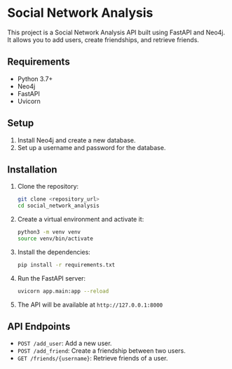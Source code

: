 # Social Network Analysis

This project is a Social Network Analysis API built using FastAPI and Neo4j. It allows you to add users, create friendships, and retrieve friends.

## Requirements

- Python 3.7+
- Neo4j
- FastAPI
- Uvicorn

## Setup

1. Install Neo4j and create a new database.
2. Set up a username and password for the database.

## Installation

1. Clone the repository:
    ```bash
    git clone <repository_url>
    cd social_network_analysis
    ```

2. Create a virtual environment and activate it:
    ```bash
    python3 -m venv venv
    source venv/bin/activate
    ```

3. Install the dependencies:
    ```bash
    pip install -r requirements.txt
    ```

4. Run the FastAPI server:
    ```bash
    uvicorn app.main:app --reload
    ```

5. The API will be available at `http://127.0.0.1:8000`

## API Endpoints

- `POST /add_user`: Add a new user.
- `POST /add_friend`: Create a friendship between two users.
- `GET /friends/{username}`: Retrieve friends of a user.

